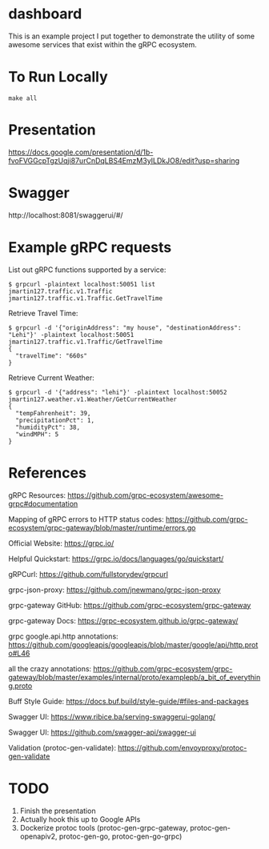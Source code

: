 # dashboard

This is an example project I put together to demonstrate the utility of some awesome services that exist within the gRPC ecosystem.

# To Run Locally

`make all`

# Presentation
https://docs.google.com/presentation/d/1b-fvoFVGGcpTgzUqji87urCnDqLBS4EmzM3yILDkJO8/edit?usp=sharing

# Swagger

http://localhost:8081/swaggerui/#/

# Example gRPC requests

List out gRPC functions supported by a service:
```
$ grpcurl -plaintext localhost:50051 list jmartin127.traffic.v1.Traffic
jmartin127.traffic.v1.Traffic.GetTravelTime
```

Retrieve Travel Time:
```
$ grpcurl -d '{"originAddress": "my house", "destinationAddress": "Lehi"}' -plaintext localhost:50051 jmartin127.traffic.v1.Traffic/GetTravelTime
{
  "travelTime": "660s"
}
```

Retrieve Current Weather:
```
$ grpcurl -d '{"address": "lehi"}' -plaintext localhost:50052 jmartin127.weather.v1.Weather/GetCurrentWeather
{
  "tempFahrenheit": 39,
  "precipitationPct": 1,
  "humidityPct": 38,
  "windMPH": 5
}
```

# References

gRPC Resources: https://github.com/grpc-ecosystem/awesome-grpc#documentation

Mapping of gRPC errors to HTTP status codes: https://github.com/grpc-ecosystem/grpc-gateway/blob/master/runtime/errors.go

Official Website: https://grpc.io/

Helpful Quickstart: https://grpc.io/docs/languages/go/quickstart/

gRPCurl: https://github.com/fullstorydev/grpcurl

grpc-json-proxy: https://github.com/jnewmano/grpc-json-proxy

grpc-gateway GitHub: https://github.com/grpc-ecosystem/grpc-gateway

grpc-gateway Docs: https://grpc-ecosystem.github.io/grpc-gateway/

grpc google.api.http annotations: https://github.com/googleapis/googleapis/blob/master/google/api/http.proto#L46

all the crazy annotations: https://github.com/grpc-ecosystem/grpc-gateway/blob/master/examples/internal/proto/examplepb/a_bit_of_everything.proto

Buff Style Guide: https://docs.buf.build/style-guide/#files-and-packages

Swagger UI: https://www.ribice.ba/serving-swaggerui-golang/

Swagger UI: https://github.com/swagger-api/swagger-ui

Validation (protoc-gen-validate): https://github.com/envoyproxy/protoc-gen-validate

# TODO
1. Finish the presentation
1. Actually hook this up to Google APIs
1. Dockerize protoc tools (protoc-gen-grpc-gateway, protoc-gen-openapiv2, protoc-gen-go, protoc-gen-go-grpc)

